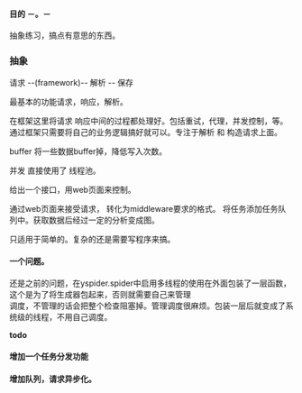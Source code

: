#### 目的 －。－    

抽象练习，搞点有意思的东西。


### 抽象   

请求 --(framework)-- 解析 -- 保存    


最基本的功能请求，响应，解析。   

在框架这里将请求 响应中间的过程都处理好。包括重试，代理，并发控制，等。    
通过框架只需要将自己的业务逻辑搞好就可以。专注于解析 和 构造请求上面。    


buffer 将一些数据buffer掉，降低写入次数。   

并发 直接使用了 线程池。



给出一个接口，用web页面来控制。   


通过web页面来接受请求， 转化为middleware要求的格式。 将任务添加任务队列中。获取数据后经过一定的分析变成图。   

只适用于简单的。复杂的还是需要写程序来搞。
     
#### 一个问题。    

还是之前的问题，在yspider.spider中启用多线程的使用在外面包装了一层函数，这个是为了将生成器包起来，否则就需要自己来管理   
调度，不管理的话会把整个检查阻塞掉。管理调度很麻烦。包装一层后就变成了系统级的线程，不用自己调度。




**todo**     

  
#### 增加一个任务分发功能   
  

#### 增加队列，请求异步化。   
   
 











    



